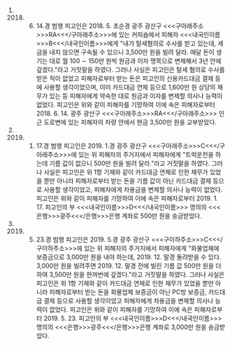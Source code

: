 1. 2018. 6. 14.경 범행
피고인은 2018. 5. 초순경 광주 광산구 <<<구아래주소>>>RA<<</구아래주소>>>에 있는 커피숍에서 피해자 <<<내국인이름>>>B<<</내국인이름>>>에게 "내가 탈세혐의로 수사를 받고 있는데, 세금을 내지 않으면 구속될 수 있으니 3,500만 원을 빌려 달라. 매달 돈이 생기는 대로 월 100 ∼ 150만 원씩 원금과 이자 명목으로 변제해서 3년 안에 갚겠다."라고 거짓말을 하였다.
그러나 사실은 피고인은 탈세 혐의로 수사를 받은 적이 없었고 피해자로부터 받는 돈은 피고인의 신용카드대금 결제 등에 사용할 생각이었으며, 이미 카드대금 연체 등으로 1,600만 원 상당의 채무가 있는 등 피해자에게 약속한 대로 원금과 이자를 변제할 의사나 능력이 없었다.
피고인은 위와 같이 피해자를 기망하여 이에 속은 피해자로부터 2018. 6. 14. 광주 광산구 <<<구아래주소>>>RA<<</구아래주소>>> 인근 도로변에 있는 피해자의 차량 안에서 현금 3,500만 원을 교부받았다.
2. 2019. 1. 17.경 범행
피고인은 2019. 1.경 광주 광산구 <<<구아래주소>>>C<<</구아래주소>>>에 있는 위 피해자의 주거지에서 피해자에게 "트럭운전을 하는데 기름 값이 없으니 500만 원을 빌려 달라."라고 거짓말을 하였다.
그러나 사실은 피고인은 위 1항 기재와 같이 카드대금 연체로 인한 채무가 있었을 뿐만 아니라 피해자로부터 받는 돈을 기름 값이 아닌 카드대금 결제 등으로 사용할 생각이었고, 피해자에게 차용금을 변제할 의사나 능력이 없었다.
피고인은 위와 같이 피해자를 기망하여 이에 속은 피해자로부터 2019. 1. 17. 피고인의 부 <<<내국인이름>>>D<<</내국인이름>>> 명의의 <<<은행>>>광주<<</은행>>>은행 계좌로 500만 원을 송금받았다.
3. 2019. 5. 23.경 범행
피고인은 2019. 5.경 광주 광산구 <<<구이하주소>>>C<<</구이하주소>>>에 있는 위 피해자의 주거지에서 피해자에게 "화물업체에 보증금으로 3,000만 원을 내야 하는데, 2019. 12. 말경 돌려받을 수 있다. 3,000만 원을 빌려주면 2019. 12. 말경 전에 빌린 기름 값 500만 원을 더하여 3,500만 원을 한꺼번에 갚겠다."라고 거짓말을 하였다.
그러나 사실은 피고인은 위 1항 기재와 같이 카드대금 연체로 인한 채무가 있었을 뿐만 아니라 피해자로부터 받는 돈을 화물업체 보증금이 아닌 PC방 보증금, 카드대금 결제 등으로 사용할 생각이었고 피해자에게 차용금을 변제할 의사나 능력이 없었다.
피고인은 위와 같이 피해자를 기망하여 이에 속은 피해자로부터 2019. 5. 23. 피고인의 부 <<<내국인이름>>>D<<</내국인이름>>> 명의의 <<<은행>>>광주<<</은행>>>은행 계좌로 3,000만 원을 송금받았다.